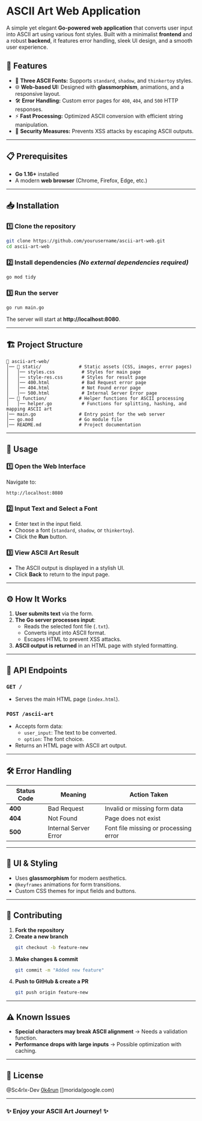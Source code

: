 # ASCII Art Web Application

A simple yet elegant **Go-powered web application** that converts user input into ASCII art using various font styles. Built with a minimalist **frontend** and a robust **backend**, it features error handling, sleek UI design, and a smooth user experience.

## 🚀 Features

- 🎨 **Three ASCII Fonts:** Supports `standard`, `shadow`, and `thinkertoy` styles.
- 🌐 **Web-based UI:** Designed with **glassmorphism**, animations, and a responsive layout.
- 🛠 **Error Handling:** Custom error pages for `400`, `404`, and `500` HTTP responses.
- ⚡ **Fast Processing:** Optimized ASCII conversion with efficient string manipulation.
- 🔐 **Security Measures:** Prevents XSS attacks by escaping ASCII outputs.

---

## 📋 Prerequisites

- **Go 1.16+** installed
- A modern **web browser** (Chrome, Firefox, Edge, etc.)

---

## 📥 Installation

### **1️⃣ Clone the repository**
```bash
git clone https://github.com/yourusername/ascii-art-web.git
cd ascii-art-web
```

### **2️⃣ Install dependencies** *(No external dependencies required)*
```bash
go mod tidy
```

### **3️⃣ Run the server**
```bash
go run main.go
```
The server will start at **http://localhost:8080**.

---

## 🏗 Project Structure
```
📂 ascii-art-web/
│── 📂 static/              # Static assets (CSS, images, error pages)
│   │── styles.css          # Styles for main page
│   │── style-res.css       # Styles for result page
│   │── 400.html            # Bad Request error page
│   │── 404.html            # Not Found error page
│   │── 500.html            # Internal Server Error page
│── 📂 function/            # Helper functions for ASCII processing
│   │── helper.go           # Functions for splitting, hashing, and mapping ASCII art
│── main.go                # Entry point for the web server
│── go.mod                 # Go module file
│── README.md              # Project documentation
```

---

## 🔧 Usage

### **1️⃣ Open the Web Interface**
Navigate to:
```
http://localhost:8080
```

### **2️⃣ Input Text and Select a Font**
- Enter text in the input field.
- Choose a font (`standard`, `shadow`, or `thinkertoy`).
- Click the **Run** button.

### **3️⃣ View ASCII Art Result**
- The ASCII output is displayed in a stylish UI.
- Click **Back** to return to the input page.

---

## ⚙️ How It Works

1. **User submits text** via the form.
2. **The Go server processes input**:
   - Reads the selected font file (`.txt`).
   - Converts input into ASCII format.
   - Escapes HTML to prevent XSS attacks.
3. **ASCII output is returned** in an HTML page with styled formatting.

---

## 📜 API Endpoints

### `GET /`
- Serves the main HTML page (`index.html`).

### `POST /ascii-art`
- Accepts form data:
  - `user_input`: The text to be converted.
  - `option`: The font choice.
- Returns an HTML page with ASCII art output.

---

## 🛠 Error Handling

| Status Code | Meaning | Action Taken |
|------------|---------|--------------|
| **400** | Bad Request | Invalid or missing form data |
| **404** | Not Found | Page does not exist |
| **500** | Internal Server Error | Font file missing or processing error |

---

## 🎨 UI & Styling
- Uses **glassmorphism** for modern aesthetics.
- `@keyframes` animations for form transitions.
- Custom CSS themes for input fields and buttons.

---

## 🤝 Contributing

1. **Fork the repository**
2. **Create a new branch**
   ```bash
   git checkout -b feature-new
   ```
3. **Make changes & commit**
   ```bash
   git commit -m "Added new feature"
   ```
4. **Push to GitHub & create a PR**
   ```bash
   git push origin feature-new
   ```

---

## ⚠️ Known Issues

- **Special characters may break ASCII alignment** → Needs a validation function.
- **Performance drops with large inputs** → Possible optimization with caching.

---

## 📄 License

@Sc4rlx-Dev
[0k4run](https://github.com/0k4run)
[]morida(google.com)

---

### ✨ **Enjoy your ASCII Art Journey!** ✨

